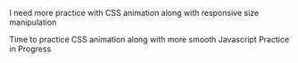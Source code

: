 I need more practice with CSS animation along with responsive size manipulation 

Time to practice CSS animation along with more smooth Javascript
Practice in Progress
